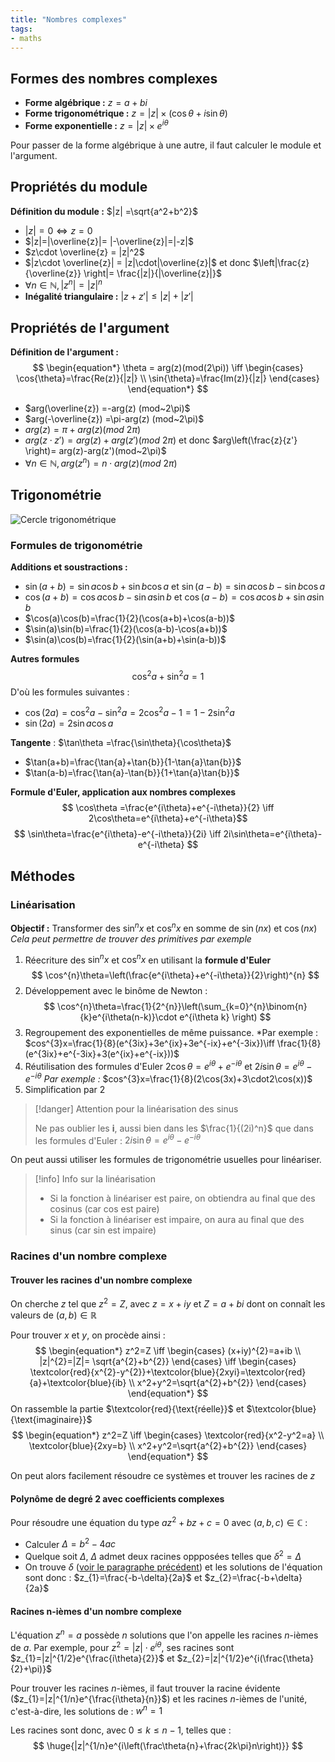 ```yaml
---
title: "Nombres complexes"
tags:
- maths
---
```


## Formes des nombres complexes
- **Forme algébrique :** $z = a+bi$
- **Forme trigonométrique :** $z= |z| \times (\cos{\theta}+i\sin{\theta})$
- **Forme exponentielle :** $z = |z|\times e^{i\theta}$

Pour passer de la forme algébrique à une autre, il faut calculer le module et l'argument.

## Propriétés du module
**Définition du module :** $|z| =\sqrt{a^2+b^2}$
- $|z| = 0 \iff z=0$
- $|z|=|\overline{z}|= |-\overline{z}|=|-z|$
- $z\cdot \overline{z} = |z|^2$
- $|z\cdot \overline{z}| = |z|\cdot|\overline{z}|$ et donc $\left|\frac{z}{\overline{z}} \right|= \frac{|z|}{|\overline{z}|}$  
- $\forall n \in \mathbb{N}, |z^n|=|z|^{n}$  
- **Inégalité triangulaire :** $|z+z'| \leq |z|+|z'|$    
## Propriétés de l'argument
**Définition de l'argument :**
$$
\begin{equation*}
  \theta = arg(z)(mod(2\pi)) \iff
     \begin{cases}
        \cos{\theta}=\frac{Re(z)}{|z|} \\
        \sin{\theta}=\frac{Im(z)}{|z|}
     \end{cases}
\end{equation*}
$$

- $arg(\overline{z}) =-arg(z) (mod~2\pi)$
- $arg(-\overline{z}) =\pi-arg(z) (mod~2\pi)$
- $arg(z) =\pi+arg(z) (mod~2\pi)$
- $arg(z\cdot z')=arg(z)+arg(z')(mod~2\pi)$ et donc $arg\left(\frac{z}{z'} \right)= arg(z)-arg(z')(mod~2\pi)$  
- $\forall n \in \mathbb{N}, arg(z^{n})=n\cdot arg(z)(mod~2\pi)$

## Trigonométrie
![Cercle trigonométrique](images/cercle_trigo.png)


### Formules de trigonométrie
**Additions et soustractions :**
- $\sin(a+b) = \sin{a}\cos{b} + \sin{b}\cos{a}$ et $\sin(a-b)=\sin{a}\cos{b}-\sin{b}\cos{a}$
- $\cos(a+b)=\cos{a}\cos{b}-\sin{a}\sin{b}$ et $\cos(a-b)=\cos{a}\cos{b}+\sin{a}\sin{b}$
- $\cos(a)\cos(b)=\frac{1}{2}(\cos(a+b)+\cos(a-b))$
- $\sin(a)\sin(b)=\frac{1}{2}(\cos(a-b)-\cos(a+b))$
- $\sin(a)\cos(b)=\frac{1}{2}(\sin(a+b)+\sin(a-b))$


**Autres formules**
$$
\cos^{2}a+ \sin^{2}a= 1
$$
D'où les formules suivantes :
- $\cos(2a)=\cos^2a-\sin^{2}a=2\cos^2a-1=1-2\sin^2a$
- $\sin(2a)=2\sin{a}\cos{a}$

**Tangente** : $\tan\theta =\frac{\sin\theta}{\cos\theta}$
- $\tan(a+b)=\frac{\tan{a}+\tan{b}}{1-\tan{a}\tan{b}}$
- $\tan(a-b)=\frac{\tan{a}-\tan{b}}{1+\tan{a}\tan{b}}$

**Formule d'Euler, application aux nombres complexes**
$$
\cos\theta =\frac{e^{i\theta}+e^{-i\theta}}{2} \iff 2\cos\theta=e^{i\theta}+e^{-i\theta}$$
$$
\sin\theta=\frac{e^{i\theta}-e^{-i\theta}}{2i} \iff 2i\sin\theta=e^{i\theta}-e^{-i\theta}
$$

## Méthodes
### Linéarisation
**Objectif :** Transformer des $\sin^{n}x$ et $\cos^{n}x$  en somme de $\sin(nx)$ et $\cos(nx)$
*Cela peut permettre de trouver des primitives par exemple*

1. Réecriture des  $\sin^{n}x$ et $\cos^{n}x$ en utilisant la **formule d'Euler**
$$
\cos^{n}\theta=\left(\frac{e^{i\theta}+e^{-i\theta}}{2}\right)^{n}
$$
2. Développement avec le binôme de Newton :
$$
\cos^{n}\theta=\frac{1}{2^{n}}\left(\sum_{k=0}^{n}\binom{n}{k}e^{i\theta(n-k)}\cdot e^{i\theta k}  \right)
$$
3. Regroupement des exponentielles de même puissance. *Par exemple : $cos^{3}x=\frac{1}{8}(e^{3ix}+3e^{ix}+3e^{-ix}+e^{-3ix})\iff \frac{1}{8}(e^{3ix}+e^{-3ix}+3(e^{ix}+e^{-ix}))$
4. Réutilisation des formules d'Euler $2\cos\theta=e^{i\theta}+e^{-i\theta}$ et $2i\sin\theta=e^{i\theta}-e^{-i\theta}$
   *Par exemple :* $cos^{3}x=\frac{1}{8}(2\cos(3x)+3\cdot2\cos(x))$
5. Simplification par 2

> [!danger] Attention pour la linéarisation des sinus
>
> Ne pas oublier les **i**, aussi bien dans les $\frac{1}{(2i)^n}$ que dans les formules d'Euler : $2i\sin\theta=e^{i\theta}-e^{-i\theta}$

On peut aussi utiliser les formules de trigonométrie usuelles pour linéariser.

> [!info] Info sur la linéarisation
>
> - Si la fonction à linéariser est paire, on obtiendra au final que des cosinus (car cos est paire)  
> - Si la fonction à linéariser est impaire, on aura au final que des sinus (car sin est impaire)


### Racines d'un nombre complexe
#### Trouver les racines d'un nombre complexe
On cherche $z$ tel que $z^{2}=Z$, avec $z=x+iy$ et $Z=a+bi$ dont on connaît les valeurs de $(a,b)\in \mathbb{R}$

Pour trouver $x \text{ et } y$, on procède ainsi :
$$
\begin{equation*}
  z^2=Z \iff
     \begin{cases}
        (x+iy)^{2}=a+ib \\
        |z|^{2}=|Z|= \sqrt{a^{2}+b^{2}}
     \end{cases}
     \iff
     \begin{cases}
     \textcolor{red}{x^{2}-y^{2}}+\textcolor{blue}{2xyi}=\textcolor{red}{a}+\textcolor{blue}{ib} \\
x^2+y^2=\sqrt{a^{2}+b^{2}}
 \end{cases}
\end{equation*}
$$
On rassemble la partie $\textcolor{red}{\text{réelle}}$  et $\textcolor{blue}{\text{imaginaire}}$  
$$
\begin{equation*}
  z^2=Z \iff
     \begin{cases}
        \textcolor{red}{x^2-y^2=a} \\
        \textcolor{blue}{2xy=b} \\
        x^2+y^2=\sqrt{a^{2}+b^{2}}
     \end{cases}
\end{equation*}
$$

On peut alors facilement résoudre ce systèmes et trouver les racines de $z$

#### Polynôme de degré 2 avec coefficients complexes

Pour résoudre une équation du type $az^{2}+bz+c=0$ avec $(a,b,c) \in \mathbb{C}$  :
- Calculer $\Delta =b^{2}-4ac$
- Quelque soit $\Delta$, $\Delta$ admet deux racines oppposées telles que $\delta^2=\Delta$
- On trouve $\delta$  ([voir le paragraphe précédent](#Trouver%20les%20racines%20d'un%20nombre%20complexe)) et les solutions de l'équation sont donc : $z_{1}=\frac{-b-\delta}{2a}$ et $z_{2}=\frac{-b+\delta}{2a}$

#### Racines n-ièmes d'un nombre complexe

L'équation $z^{n}=a$ possède $n$ solutions que l'on appelle les racines $n$-ièmes de $a$.
Par exemple, pour $z^{2}=|z|\cdot e^{i\theta}$, ses racines sont $z_{1}=|z|^{1/2}e^{\frac{i\theta}{2}}$ et $z_{2}=|z|^{1/2}e^{i(\frac{\theta}{2}+\pi)}$  

Pour trouver les racines $n$-ièmes, il faut trouver la racine évidente ($z_{1}=|z|^{1/n}e^{\frac{i\theta}{n}}$) et les racines $n$-ièmes de l'unité, c'est-à-dire, les solutions de : $w^{n}=1$

Les racines sont donc, avec $0 \leq k \leq n-1$, telles que :
$$
\huge{|z|^{1/n}e^{i\left(\frac\theta{n}+\frac{2k\pi}n\right)}}
$$  
